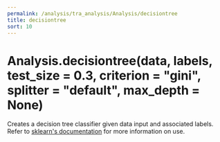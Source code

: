 ```yaml
---
permalink: /analysis/tra_analysis/Analysis/decisiontree
title: decisiontree
sort: 10
---
```


# Analysis.decisiontree(data, labels, test_size = 0.3, criterion = "gini", splitter = "default", max_depth = None)

Creates a decision tree classifier given data input and associated labels. Refer to [sklearn's documentation](https://scikit-learn.org/stable/modules/tree.html) for more information on use.